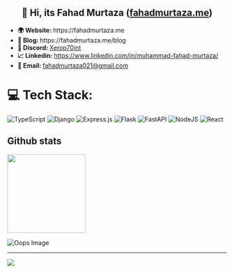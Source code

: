 <h2 align="center"> 👋 Hi, its <b>Fahad Murtaza</b> (<a href="//fahadmurtaza.me">fahadmurtaza.me</a>) </h2> 

<ul>
  <li><b>🌍 Website: </b <a href="https://fahadmurtaza.me" target="_blank">https://fahadmurtaza.me</a></li>
  <li><b>📜 Blog: </b <a href="https://fahadmurtaza.me/blog" target="_blank">https://fahadmurtaza.me/blog</a></li>
  <li><b>🚀 Discord: </b> <a href="#" target="_blank">Xerop70int</a></li>
  <li><b>📈 Linkedin: </b> <a href="https://www.linkedin.com/in/muhammad-fahad-murtaza-8533b421a/" target="_blank">https://www.linkedin.com/in/muhammad-fahad-murtaza/</a></li>
  <li><b>📩 Email: </b> <a href="mailto:fahadmurtaza021@gmail.com" target="_blank">fahadmurtaza021@gmail.com</a></li>
</ul>

# 💻 Tech Stack:

![TypeScript](https://img.shields.io/badge/typescript-%23007ACC.svg?style=for-the-badge&logo=typescript&logoColor=white)
![Django](https://img.shields.io/badge/django-%23092E20.svg?style=for-the-badge&logo=django&logoColor=white) 
![Express.js](https://img.shields.io/badge/express.js-%23404d59.svg?style=for-the-badge&logo=express&logoColor=%2361DAFB) 
![Flask](https://img.shields.io/badge/flask-%23000.svg?style=for-the-badge&logo=flask&logoColor=white) 
![FastAPI](https://img.shields.io/badge/FastAPI-005571?style=for-the-badge&logo=fastapi) 
![NodeJS](https://img.shields.io/badge/node.js-6DA55F?style=for-the-badge&logo=node.js&logoColor=white) 
![React](https://img.shields.io/badge/react-%2320232a.svg?style=for-the-badge&logo=react&logoColor=%2361DAFB) 

<h2 align="left">Github stats</h2>
<p align="left">
  <a href="https://github.com/VendattaRG">
  <img height="180em" src="https://github-readme-stats-eight-theta.vercel.app/api?username=vendattaRG&show_icons=true&theme=vue-dark&include_all_commits=true&count_private=true"/>
  </a>
</p>


![Oops Image](https://miro.medium.com/max/700/1*KcQUEkOQ1LoMDHkMZ-Yymw.jpeg)

---
[![](https://visitcount.itsvg.in/api?id=Xerop79int&icon=0&color=0)](https://visitcount.itsvg.in)


<!-- Proudly created with GPRM ( https://gprm.itsvg.in ) -->
